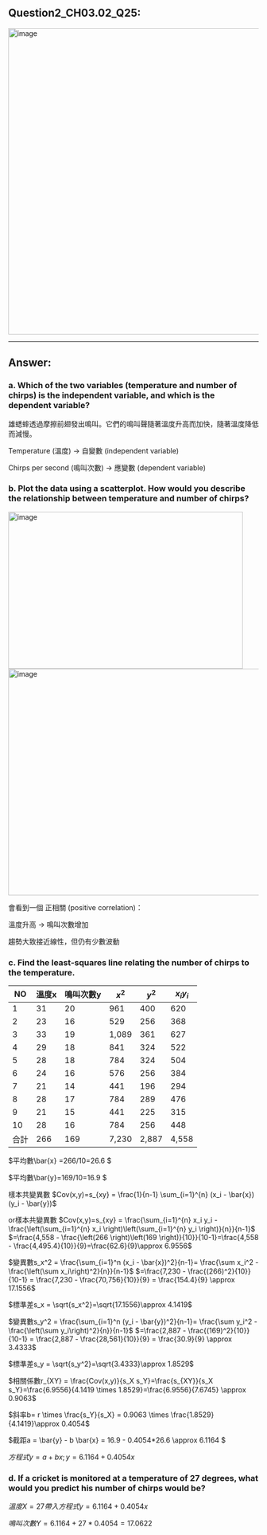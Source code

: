 ## Question2_CH03.02_Q25:
<img width="572" height="615" alt="image" src="https://github.com/user-attachments/assets/0d5a1964-7b1b-4ef0-834f-81eb1b115671" />

---
## Answer:
### a. Which of the two variables (temperature and number of chirps) is the independent variable, and which is the dependent variable?

雄蟋蟀透過摩擦前翅發出鳴叫。它們的鳴叫聲隨著溫度升高而加快，隨著溫度降低而減慢。

Temperature (溫度) → 自變數 (independent variable)

Chirps per second (鳴叫次數) → 應變數 (dependent variable)

### b. Plot the data using a scatterplot. How would you describe the relationship between temperature and number of chirps?
<img width="472" height="315" alt="image" src="https://github.com/user-attachments/assets/e0942a91-c820-47d8-b27a-14a7ed1a88a6" />
<img width="563" height="455" alt="image" src="https://github.com/user-attachments/assets/82c71194-6427-424f-b7ec-6e45fb09c027" />

會看到一個 正相關 (positive correlation)：

溫度升高 → 鳴叫次數增加

趨勢大致接近線性，但仍有少數波動

### c. Find the least-squares line relating the number of chirps to the temperature.
|NO|溫度x|鳴叫次數y|$x^2$|$y^2$|$x_iy_i$|
|-|-|-|-|-|-|
|1|31|20|961|400|620|
|2|23|16|529|256|368|
|3|33|19|1,089|361|627|
|4|29|18|841|324|522|
|5|28|18|784|324|504|
|6|24|16|576|256|384|
|7|21|14|441|196|294|
|8|28|17|784|289|476|
|9|21|15|441|225|315|
|10|28|16|784|256|448|
|合計|266|169|7,230|2,887|4,558|

$平均數\bar{x} =266/10=26.6 $

$平均數\bar{y}=169/10=16.9 $

樣本共變異數 $Cov(x,y)=s_{xy} = \frac{1}{n-1} \sum_{i=1}^{n} (x_i - \bar{x})(y_i - \bar{y})$

or樣本共變異數 $Cov(x,y)=s_{xy} = \frac{\sum_{i=1}^{n} x_i y_i - \frac{\left(\sum_{i=1}^{n} x_i \right)\left(\sum_{i=1}^{n} y_i \right)}{n}}{n-1}$
$=\frac{4,558 - \frac{\left(266 \right)\left(169 \right)}{10}}{10-1}=\frac{4,558 - \frac{4,495.4}{10}}{9}=\frac{62.6}{9}\approx 6.9556$

$變異數s_x^2 = \frac{\sum_{i=1}^n (x_i - \bar{x})^2}{n-1}= \frac{\sum x_i^2 - \frac{\left(\sum x_i\right)^2}{n}}{n-1}$
$=\frac{7,230 - \frac{(266)^2}{10}}{10-1} = \frac{7,230 - \frac{70,756}{10}}{9} = \frac{154.4}{9} \approx 17.1556$

$標準差s_x = \sqrt{s_x^2}=\sqrt{17.1556}\approx 4.1419$

$變異數s_y^2 = \frac{\sum_{i=1}^n (y_i - \bar{y})^2}{n-1}= \frac{\sum y_i^2 - \frac{\left(\sum y_i\right)^2}{n}}{n-1}$
$=\frac{2,887 - \frac{(169)^2}{10}}{10-1} = \frac{2,887 - \frac{28,561}{10}}{9} = \frac{30.9}{9} \approx 3.4333$

$標準差s_y = \sqrt{s_y^2}=\sqrt{3.4333}\approx 1.8529$

$相關係數r_{XY} = \frac{Cov(x,y)}{s_X s_Y}=\frac{s_{XY}}{s_X s_Y}=\frac{6.9556}{4.1419 \times 1.8529}=\frac{6.9556}{7.6745} \approx 0.9063$

$斜率b= r \times \frac{s_Y}{s_X} = 0.9063 \times \frac{1.8529}{4.1419}\approx 0.4054$

$截距a = \bar{y} - b \bar{x} = 16.9 - 0.4054*26.6 \approx 6.1164 $

$方程式y=a+bx ; y=6.1164+0.4054x$


### d. If a cricket is monitored at a temperature of 27 degrees, what would you predict his number of chirps would be?

$溫度X=27帶入方程式y=6.1164+0.4054x$


$鳴叫次數Y=6.1164+27*0.4054=17.0622$
